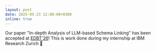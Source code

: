 ```yaml
---
layout: post
date: 2025-05-23 12:00:00+0300
inline: true
---
```

Our paper "In-depth Analysis of LLM-based Schema Linking" has been accepted at [EDBT'26](https://edbticdt2026.github.io/)! This is work done during my internship at IBM Research Zurich 🥳
